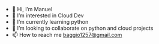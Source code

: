- 👋 Hi, I’m Manuel
- 👀 I’m interested in Cloud Dev
- 🌱 I’m currently learning python
- 💞️ I’m looking to collaborate on python and cloud projects
- 📫 How to reach me baggio1257@gmail.com

<!---
ManuelOne/ManuelOne is a ✨ special ✨ repository because its `README.md` (this file) appears on your GitHub profile.
You can click the Preview link to take a look at your changes.
--->
